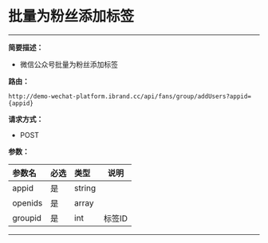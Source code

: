 
# 批量为粉丝添加标签
 ****

**简要描述：**


- 微信公众号批量为粉丝添加标签


**路由：**

```
http://demo-wechat-platform.ibrand.cc/api/fans/group/addUsers?appid={appid}

```
**请求方式：**
- POST

**参数：**

|参数名|必选|类型|说明|
|:----    |:---|:----- |-----   |
|appid |是  |string |  |
|openids |是  |array |  |
|groupid |是  |int |  标签ID|

 ****




